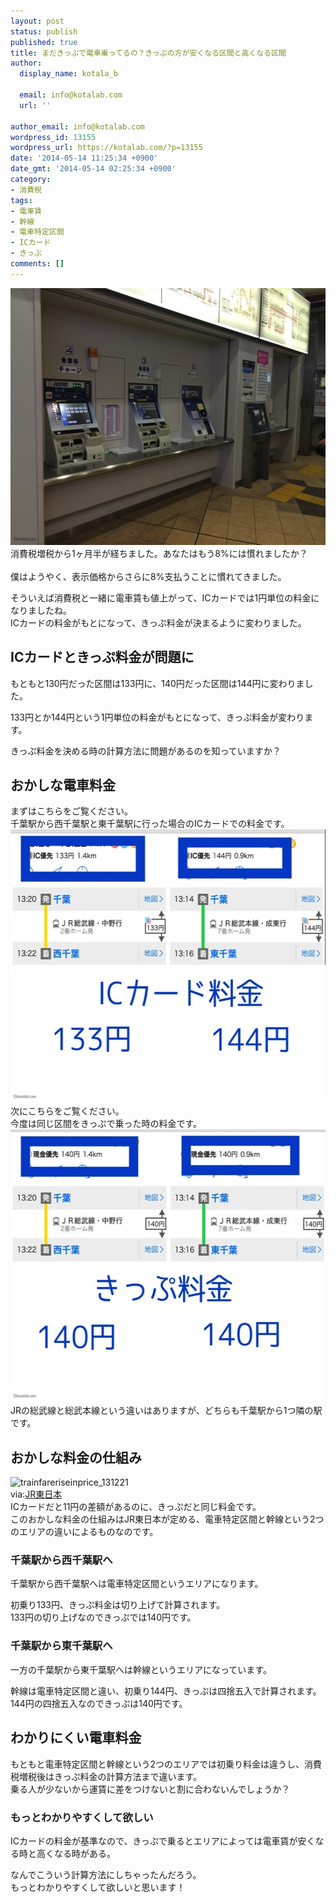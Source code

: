 ```yaml
---
layout: post
status: publish
published: true
title: まだきっぷで電車乗ってるの？きっぷの方が安くなる区間と高くなる区間
author:
  display_name: kotala_b

  email: info@kotalab.com
  url: ''

author_email: info@kotalab.com
wordpress_id: 13155
wordpress_url: https://kotalab.com/?p=13155
date: '2014-05-14 11:25:34 +0900'
date_gmt: '2014-05-14 02:25:34 +0900'
category:
- 消費税
tags:
- 電車賃
- 幹線
- 電車特定区間
- ICカード
- きっぷ
comments: []
---
```

<p><img src="/wp-content/uploads/ic-ticket-price_140514_01.jpg" alt="Ic ticket price 140514 01" title="ic-ticket-price_140514_01.JPG" border="0" width="548" height="411" /><br />
消費税増税から1ヶ月半が経ちました。あなたはもう8%には慣れましたか？<br><br />
僕はようやく、表示価格からさらに8%支払うことに慣れてきました。</p>
<p>そういえば消費税と一緒に電車賃も値上がって、ICカードでは1円単位の料金になりましたね。<br />
ICカードの料金がもとになって、きっぷ料金が決まるように変わりました。</p>
<!--more-->
<h2>ICカードときっぷ料金が問題に</h2>
<p>もともと130円だった区間は133円に、140円だった区間は144円に変わりました。</p>
<p>133円とか144円という1円単位の料金がもとになって、きっぷ料金が変わります。</p>
<p>きっぷ料金を決める時の計算方法に問題があるのを知っていますか？</p>
<h2>おかしな電車料金</h2>
<p>まずはこちらをご覧ください。<br />
千葉駅から西千葉駅と東千葉駅に行った場合のICカードでの料金です。<br />
<img src="/wp-content/uploads/ic-ticket-price_140514_02.jpg" alt="Ic ticket price 140514 02" title="ic-ticket-price_140514_02.JPG" border="0" width="548" height="437" /><br />
次にこちらをご覧ください。<br />
今度は同じ区間をきっぷで乗った時の料金です。<br />
<img src="/wp-content/uploads/ic-ticket-price_140514_03.jpg" alt="Ic ticket price 140514 03" title="ic-ticket-price_140514_03.JPG" border="0" width="548" height="436" /><br />
JRの総武線と総武本線という違いはありますが、どちらも千葉駅から1つ隣の駅です。</p>
<h2>おかしな料金の仕組み</h2>
<p><img src="/wp-content/uploads/trainfareriseinprice_131221-546x356.png" alt="trainfareriseinprice_131221" width="546" height="356" class="alignnone size-large wp-image-10324" /><br />
via:<a href="http://www.jreast.co.jp/press/2013/20131209.pdf" target="_blank">JR東日本</a><br />
ICカードだと11円の差額があるのに、きっぷだと同じ料金です。<br />
このおかしな料金の仕組みはJR東日本が定める、電車特定区間と幹線という2つのエリアの違いによるものなのです。</p>
<h3>千葉駅から西千葉駅へ</h3>
<p>千葉駅から西千葉駅へは<span class="b">電車特定区間というエリア</span>になります。</p>
<p>初乗り133円、きっぷ料金は切り上げて計算されます。<br />
133円の切り上げなのできっぷでは140円です。</p>
<h3>千葉駅から東千葉駅へ</h3>
<p>一方の千葉駅から東千葉駅へは<span class="b">幹線というエリア</span>になっています。</p>
<p>幹線は電車特定区間と違い、初乗り144円、きっぷは四捨五入で計算されます。<br />
144円の四捨五入なのできっぷは140円です。</p>
<h2>わかりにくい電車料金</h2>
<p>もともと電車特定区間と幹線という2つのエリアでは初乗り料金は違うし、消費税増税後はきっぷ料金の計算方法まで違います。<br />
乗る人が少ないから運賃に差をつけないと割に合わないんでしょうか？</p>
<h3>もっとわかりやすくして欲しい</h3>
<p>ICカードの料金が基準なので、きっぷで乗るとエリアによっては電車賃が安くなる時と高くなる時がある。</p>
<p>なんでこういう計算方法にしちゃったんだろう。<br />
<span class="b">もっとわかりやすくして欲しいと思います！</span></p>
